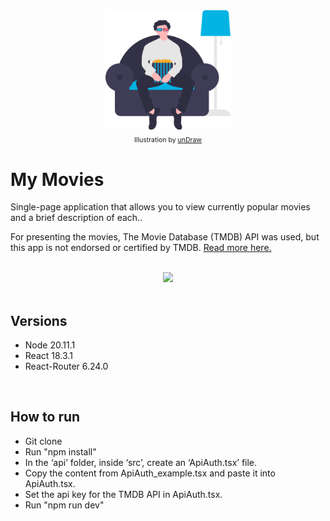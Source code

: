 <div style="display: flex; width: 100%; justify-content: center">

  <img width="200" src="https://raw.githubusercontent.com/lucascampanelli/my-movies-spa/master/undraw_home_cinema_l7yl_blue.svg"/>
  
</div>

<p align="center" style="font-size: 10.5px">Illustration by <a href="https://undraw.co/" target="_blank">unDraw</a></p>


# My Movies

Single-page application that allows you to view currently popular movies and a brief description of each..

For presenting the movies, The Movie Database (TMDB) API was used, but this app is not endorsed or certified by TMDB. <a href="https://developer.themoviedb.org/docs/getting-started" target="_blank">Read more here.</a>

<br>

<center>
  <a href="https://www.themoviedb.org/about" target="_blank">
    <img src="https://www.themoviedb.org/assets/2/v4/logos/v2/blue_long_2-9665a76b1ae401a510ec1e0ca40ddcb3b0cfe45f1d51b77a308fea0845885648.svg" width="200">
  </a>
</center>

<br>

## Versions

- Node 20.11.1
- React 18.3.1
- React-Router 6.24.0

<br>

## How to run

- Git clone
- Run "npm install"
- In the ‘api’ folder, inside ‘src’, create an ‘ApiAuth.tsx’ file.
- Copy the content from ApiAuth_example.tsx and paste it into ApiAuth.tsx.
- Set the api key for the TMDB API in ApiAuth.tsx.
- Run "npm run dev"
